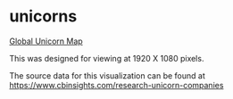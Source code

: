 # unicorns

<a href="http://159.65.184.225/unicorns/globalUnicornMap.html" target="_blank">Global Unicorn Map</a>

This was designed for viewing at 1920 X 1080 pixels.

The source data for this visualization can be found at https://www.cbinsights.com/research-unicorn-companies
